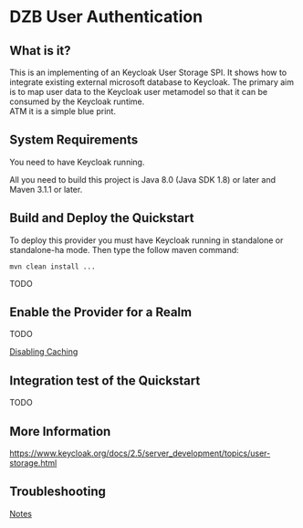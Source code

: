 DZB User Authentication
========================================================



 What is it?
-------------------
This is an implementing of an Keycloak User Storage SPI. It shows how to integrate existing external microsoft database to Keycloak. The primary aim is to map user data to the Keycloak user metamodel so that it can be consumed by the Keycloak runtime.   
ATM it is a simple blue print.


System Requirements
-------------------

You need to have <span>Keycloak</span> running.

All you need to build this project is Java 8.0 (Java SDK 1.8) or later and Maven 3.1.1 or later.


Build and Deploy the Quickstart
-------------------------------

To deploy this provider you must have <span>Keycloak</span> running in standalone or standalone-ha mode. Then type the follow maven command:

   ````
   mvn clean install ...
   ````
TODO


Enable the Provider for a Realm
-------------------------------
TODO

[Disabling Caching](https://www.keycloak.org/docs/2.5/server_installation/topics/cache/disable.html)

Integration test of the Quickstart
----------------------------------

TODO

More Information
----------------
https://www.keycloak.org/docs/2.5/server_development/topics/user-storage.html


Troubleshooting
---------------
[Notes](./notes.md)
